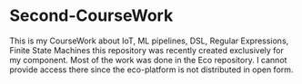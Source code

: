 # Second-CourseWork
This is my CourseWork about IoT, ML pipelines, DSL, Regular Expressions, Finite State Machines
this repository was recently created exclusively for my component. 
Most of the work was done in the Eco repository. 
I cannot provide access there since the eco-platform is not distributed in open form.

